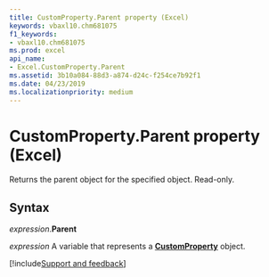 ```yaml
---
title: CustomProperty.Parent property (Excel)
keywords: vbaxl10.chm681075
f1_keywords:
- vbaxl10.chm681075
ms.prod: excel
api_name:
- Excel.CustomProperty.Parent
ms.assetid: 3b10a084-88d3-a874-d24c-f254ce7b92f1
ms.date: 04/23/2019
ms.localizationpriority: medium
---
```



# CustomProperty.Parent property (Excel)

Returns the parent object for the specified object. Read-only.


## Syntax

_expression_.**Parent**

_expression_ A variable that represents a **[CustomProperty](Excel.CustomProperty.md)** object.




[!include[Support and feedback](~/includes/feedback-boilerplate.md)]